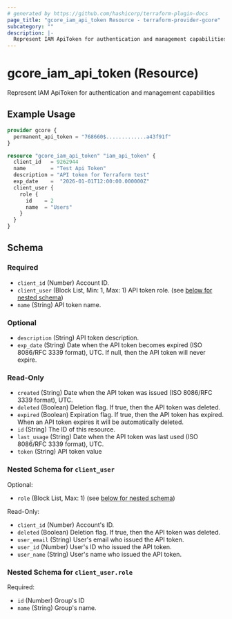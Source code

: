 ```yaml
---
# generated by https://github.com/hashicorp/terraform-plugin-docs
page_title: "gcore_iam_api_token Resource - terraform-provider-gcore"
subcategory: ""
description: |-
  Represent IAM ApiToken for authentication and management capabilities
---
```


# gcore_iam_api_token (Resource)

Represent IAM ApiToken for authentication and management capabilities

## Example Usage

```terraform
provider gcore {
  permanent_api_token = "768660$.............a43f91f"
}

resource "gcore_iam_api_token" "iam_api_token" {
  client_id   = 9262944
  name        = "Test Api Token"
  description = "API token for Terraform test"
  exp_date    =  "2026-01-01T12:00:00.000000Z"
  client_user {
    role {
      id    = 2
      name  = "Users"
    }
  }
}
```

<!-- schema generated by tfplugindocs -->
## Schema

### Required

- `client_id` (Number) Account ID.
- `client_user` (Block List, Min: 1, Max: 1) API token role. (see [below for nested schema](#nestedblock--client_user))
- `name` (String) API token name.

### Optional

- `description` (String) API token description.
- `exp_date` (String) Date when the API token becomes expired (ISO 8086/RFC 3339 format), UTC. If null, then the API token will never expire.

### Read-Only

- `created` (String) Date when the API token was issued (ISO 8086/RFC 3339 format), UTC.
- `deleted` (Boolean) Deletion flag. If true, then the API token was deleted.
- `expired` (Boolean) Expiration flag. If true, then the API token has expired. When an API token expires it will be automatically deleted.
- `id` (String) The ID of this resource.
- `last_usage` (String) Date when the API token was last used (ISO 8086/RFC 3339 format), UTC.
- `token` (String) API token value

<a id="nestedblock--client_user"></a>
### Nested Schema for `client_user`

Optional:

- `role` (Block List, Max: 1) (see [below for nested schema](#nestedblock--client_user--role))

Read-Only:

- `client_id` (Number) Account's ID.
- `deleted` (Boolean) Deletion flag. If true, then the API token was deleted.
- `user_email` (String) User's email who issued the API token.
- `user_id` (Number) User's ID who issued the API token.
- `user_name` (String) User's name who issued the API token.

<a id="nestedblock--client_user--role"></a>
### Nested Schema for `client_user.role`

Required:

- `id` (Number) Group's ID
- `name` (String) Group's name.
